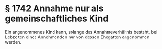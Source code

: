 # § 1742 Annahme nur als gemeinschaftliches Kind
Ein angenommenes Kind kann, solange das Annahmeverhältnis besteht, bei Lebzeiten eines Annehmenden nur von dessen Ehegatten angenommen werden.